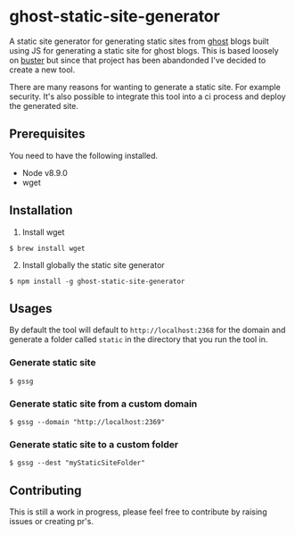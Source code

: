 # ghost-static-site-generator
A static site generator for generating static sites from [ghost](https://ghost.org/) blogs built using JS for generating a static site for ghost blogs. This is based loosely on [buster](https://github.com/axitkhurana/buster) but since that project has been abandonded I've decided to create a new tool. 

There are many reasons for wanting to generate a static site. For example security. It's also possible to integrate this tool into a ci process and deploy the generated site.

## Prerequisites
You need to have the following installed.
- Node v8.9.0
- wget

## Installation
1. Install wget
```
$ brew install wget
```
2. Install globally the static site generator
```
$ npm install -g ghost-static-site-generator
```

## Usages

By default the tool will default to `http://localhost:2368` for the domain and generate a folder called `static` in the directory that you run the tool in.

### Generate static site
```
$ gssg
```

### Generate static site from a custom domain
```
$ gssg --domain "http://localhost:2369"
```

### Generate static site to a custom folder
```
$ gssg --dest "myStaticSiteFolder"
```

## Contributing

This is still a work in progress, please feel free to contribute by raising issues or creating pr's.
